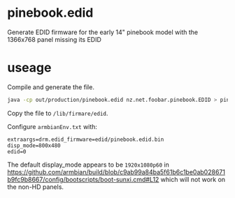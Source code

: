 # pinebook.edid
Generate EDID firmware for the early 14" pinebook model with the 1366x768 panel missing its EDID

# useage

Compile and generate the file.

```bash
java -cp out/production/pinebook.edid nz.net.foobar.pinebook.EDID > pinebook.edid.bin
```

Copy the file to `/lib/firmare/edid`.

Configure `armbianEnv.txt` with:

```
extraargs=drm.edid_firmware=edid/pinebook.edid.bin
disp_mode=800x480
edid=0
```

The default display_mode appears to be `1920x1080p60` in https://github.com/armbian/build/blob/c9ab99a84ba5f61b6c1be0ab028671b9fc9b8667/config/bootscripts/boot-sunxi.cmd#L12 which will not work on the non-HD panels.

